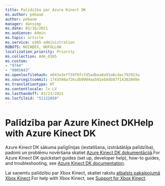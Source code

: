 ```yaml
---
title: Palīdzība par Azure Kinect DK
ms.author: pebaum
author: pebaum
manager: dansimp
ms.date: 03/16/2021
ms.audience: Admin
ms.topic: article
ms.service: o365-administration
ROBOTS: NOINDEX, NOFOLLOW
localization_priority: Priority
ms.collection: Adm_O365
ms.custom:
- "9744"
- "9005643"
ms.openlocfilehash: e043a3eff39f9fcfd5adbea8a93a6c4ac792913a
ms.sourcegitcommit: 1f43598a726cdb9904aa501eb8db87f143020d9e
ms.translationtype: HT
ms.contentlocale: lv-LV
ms.lasthandoff: 03/23/2021
ms.locfileid: "51122850"
---
```

# <a name="help-with-azure-kinect-dk"></a><span data-ttu-id="5486b-102">Palīdzība par Azure Kinect DK</span><span class="sxs-lookup"><span data-stu-id="5486b-102">Help with Azure Kinect DK</span></span>

<span data-ttu-id="5486b-103">Azure Kinect DK sākuma palīglīnijas (iestatīšana, izstrādātāja palīdzība), padomi un problēmu novēršana skatiet [Azure Kinect DK dokumentācijā](https://docs.microsoft.com/azure/kinect-dk/).</span><span class="sxs-lookup"><span data-stu-id="5486b-103">For Azure Kinect DK quickstart guides (set up, developer help), how-to guides, and troubleshooting, see [Azure Kinect DK documentation](https://docs.microsoft.com/azure/kinect-dk/).</span></span>


<span data-ttu-id="5486b-104">Lai saņemtu palīdzību par Xbox Kinect, skatiet rakstu [atbalsts pakalpojumā Xbox Kinect](https://www.xbox.com/Search?q=kinect&rtc=1#nav-support).</span><span class="sxs-lookup"><span data-stu-id="5486b-104">For help with Xbox Kinect, see [Support for Xbox Kinect](https://www.xbox.com/Search?q=kinect&rtc=1#nav-support).</span></span>